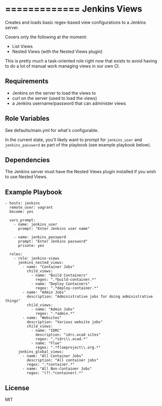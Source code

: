 =============
Jenkins Views
=============

Creates and loads basic regex-based view configurations to a Jenkins server.

Covers only the following at the moment:
- List Views
- Nested Views (with the Nested Views plugin)

This is pretty much a task-oriented role right now that exists to avoid having to do a lot of manual work managing views in our own CI.

Requirements
------------

- Jenkins on the server to load the views to
- curl on the server (used to load the views)
- a Jenkins username/password that can administer views

Role Variables
--------------

See defaults/main.yml for what's configurable.

In the current state, you'll likely want to prompt for `jenkins_user` and `jenkins_password` as part of the playbook (see example playbook below).

Dependencies
------------

The Jenkins server must have the Nested Views plugin installed if you wish to use Nested Views.

Example Playbook
----------------

```
- hosts: jenkins
  remote_user: vagrant
  become: yes

  vars_prompt:
    - name: jenkins_user
      prompt: "Enter Jenkins user name"

    - name: jenkins_password
      prompt: "Enter Jenkins password"
      private: yes

  roles:
    - role: jenkins-views
      jenkins_nested_views:
        - name: "Container Jobs"
          child_views:
            - name: "Build Containers"
              regex: ".*build-container.*"
            - name: "Deploy Containers"
              regex: ".*deploy-container.*"
        - name: "Admin Jobs"
          description: "Administrative jobs for doing administrative things"
          child_views:
            - name: "Admin Jobs"
              regex: ".*admin.*"
        - name: "Websites"
          description: "Various website jobs"
          child_views:
            - name: "IDRC"
              description: "idrc.ocad sites"
              regex: ".*idrc\\.ocad.*"
            - name: "Floe"
              regex: ".*floeproject\\.org.*"
      jenkins_global_views:
        - name: "All Container Jobs"
          description: "All container jobs"
          regex: ".*container.*"
        - name: "All Non-Container Jobs"
          regex: "(?!.*container).*"
```

License
-------

MIT
